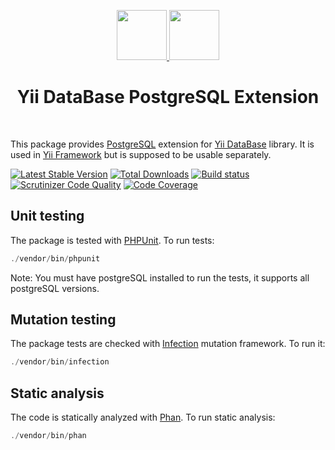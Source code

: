 <p align="center">
    <a href="https://github.com/yiisoft" target="_blank">
        <img src="https://avatars0.githubusercontent.com/u/993323" height="80px">
    </a>
    <a href="https://www.postgresql.org/" target="_blank">
        <img src="https://www.postgresql.org/media/img/about/press/elephant.png" height="80px">
    </a>
    <h1 align="center">Yii DataBase PostgreSQL Extension</h1>
    <br>
</p>

This package provides [PostgreSQL] extension for [Yii DataBase] library.
It is used in [Yii Framework] but is supposed to be usable separately.

[PostgreSQL]: https://www.postgresql.org/
[Yii DataBase]: https://github.com/yiisoft/db
[Yii Framework]: https://github.com/yiisoft/core

[![Latest Stable Version](https://poser.pugx.org/yiisoft/db-pgsql/v/stable.png)](https://packagist.org/packages/yiisoft/db-pgsql)
[![Total Downloads](https://poser.pugx.org/yiisoft/db-pgsql/downloads.png)](https://packagist.org/packages/yiisoft/db-pgsql)
[![Build status](https://github.com/yiisoft/db-pgsql/workflows/build/badge.svg)](https://github.com/yiisoft/db-pgsql/actions?query=workflow%3Abuild)
[![Scrutinizer Code Quality](https://scrutinizer-ci.com/g/yiisoft/db-pgsql/badges/quality-score.png?b=master)](https://scrutinizer-ci.com/g/yiisoft/db-pgsql/?branch=master)
[![Code Coverage](https://scrutinizer-ci.com/g/yiisoft/db-pgsql/badges/coverage.png?b=master)](https://scrutinizer-ci.com/g/yiisoft/db-pgsql/?branch=master)

## Unit testing

The package is tested with [PHPUnit](https://phpunit.de/). To run tests:

```php
./vendor/bin/phpunit
```

Note: You must have postgreSQL installed to run the tests, it supports all postgreSQL versions.

## Mutation testing

The package tests are checked with [Infection](https://infection.github.io/) mutation framework. To run it:

```php
./vendor/bin/infection
```

## Static analysis

The code is statically analyzed with [Phan](https://github.com/phan/phan/wiki). To run static analysis:

```php
./vendor/bin/phan
```
